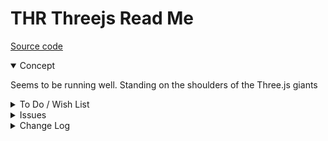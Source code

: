 # THR Threejs Read Me

[Source code](  )

<details open >

<summary>Concept</summary>

Seems to be running well. Standing on the shoulders of the Three.js giants

</details>

<details>

<summary>To Do / Wish List</summary>


</details>

<details>

<summary>Issues</summary>


</details>

<details>

<summary>Change Log</summary>

### 2019-07-09 ~ Theo

* F - First commit

</details>